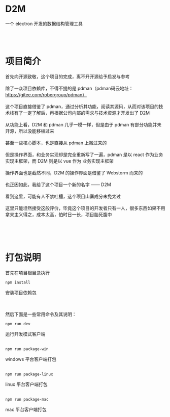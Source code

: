 # D2M
一个 electron 开发的数据结构管理工具

<br><br>

# 项目简介
首先向开源致敬，这个项目的完成，离不开开源给予启发与参考<br><br>
除了一众项目依赖库，不得不提的是 pdman（pdman码云地址：https://gitee.com/robergroup/pdman）<br><br>
这个项目直接借鉴了 pdman，通过分析其功能，阅读其源码，从而对该项目的技术栈有了一定了解后，再根据公司内部的需求与技术资源才开发出了 D2M<br><br>
从功能上看，D2M 和 pdman 几乎一模一样，但是由于 pdman 有部分功能并未开源，所以没能移植过来<br><br>
甚至一些核心脚本，也是直接从 pdman 上搬过来的<br><br>
但是操作界面，和业务实现却是完全重新写了一遍，pdman 是以 react 作为业务实现主框架，而 D2M 则是以 vue 作为 业务实现主框架<br><br>
操作界面也是截然不同，D2M 的操作界面是借鉴了 Webstorm 而来的<br><br>
也正因如此，我给了这个项目一个新的名字 —— D2M<br><br>
看到这里，可能有人不禁吐槽，这个项目山寨成分未免太过<br><br>
这里只能坦然接受这般评价，毕竟这个项目的开发者只有一人，很多东西如果不用拿来主义得之，成本太高，怕时日一长，项目胎死腹中<br><br>

<br><br>

# 打包说明
首先在项目根目录执行
```
npm install
```
安装项目依赖包<br><br><br>

然后下面是一些常用命令及其说明：
```
npm run dev
```
运行开发模式客户端<br><br>

```
npm run package-win
```
windows 平台客户端打包<br><br>

```
npm run package-linux
```
linux 平台客户端打包<br><br>

```
npm run package-mac
```
mac 平台客户端打包<br><br>
